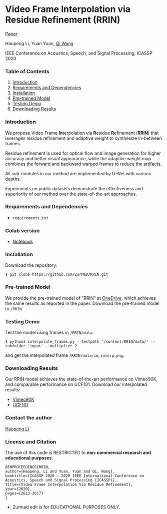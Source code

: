 # Video Frame Interpolation via Residue Refinement (RRIN)
 [Paper](https://ieeexplore.ieee.org/document/9053987/)

Haopeng Li, Yuan Yuan, [Qi Wang](http://crabwq.github.io/#top)

IEEE Conference on Acoustics, Speech, and Signal Processing, ICASSP 2020



### Table of Contents
1. [Introduction](#introduction)
1. [Requirements and Dependencies](#requirements-and-dependencies)
1. [Installation](#installation)
1. [Pre-trained Model](#Pre-trained-Model)
1. [Testing Demo](#Testing-Demo)
1. [Downloading Results](#downloading-results)



### Introduction
We propose Video Frame **In**terpolation via **R**esidue **R**efinement (**RRIN**) that leverages residue refinement and adaptive weight to synthesize in-between frames. 

Residue refinement is used for optical flow and image generation for higher accuracy and better visual appearance, while the adaptive weight map combines the forward and backward warped frames to reduce the artifacts. 

All sub-modules in our method are implemented by U-Net with various depths.

Experiments on public datasets demonstrate the effectiveness and superiority of our method over the state-of-the-art approaches.

### Requirements and Dependencies

- `requirements.txt`

### Colab version

- [Notebook](https://colab.research.google.com/drive/1cdZiHmo76BOx4ID3_D4JiRbJR9_h2jlC?usp=sharing)

### Installation
Download the repository:

```
$ git clone https://github.com/ZurMaD/RRIN.git
```

### Pre-trained Model

We provide the pre-trained model of "RRIN" at [OneDrive](https://1drv.ms/u/s!AsFdN0iAbWxBjIBWVVsdImS6md0jlA?e=1b14MH), which achieves the same results as reported in the paper. Download the pre-trained model to `/RRIN`.

### Testing Demo

Test the model using frames in `/RRIN/data`:

```
$ python3 interpolate_frames.py --testpath '/content/RRIN/data/' --subfolder 'input' --multiplier 2
```

and get the interpolated frame `/RRIN/data/im_interp.png`.


### Downloading Results
Our RRIN model achieves the state-of-the-art performance on Vimeo90K, and comparable performance on UCF101. Download our interpolated results:

- [Vimeo90K](https://1drv.ms/u/s!AsFdN0iAbWxBjIBYTVYPA5-3RPGQmg?e=LJ2Q1F)
- [UCF101](https://1drv.ms/u/s!AsFdN0iAbWxBjIBXnNcOEEmElKqsww?e=4s9eeo)

### Contact the author
[Haopeng Li](mailto:hplee@mail.nwpu.edu.cn)

### License and Citation

The use of this code is RESTRICTED to **non-commercial research and educational purposes**.


```
@INPROCEEDINGS{RRIN, 
author={Haopeng, Li and Yuan, Yuan and Qi, Wang}, 
booktitle={ICASSP 2020 - 2020 IEEE International Conference on Acoustics, Speech and Signal Processing (ICASSP)}, 
title={Video Frame Interpolation Via Residue Refinement}, 
year={2020}, 
pages={2613-2617}
}
```
* Zurmad edit is for EDUCATIONAL PURPOSES ONLY.
